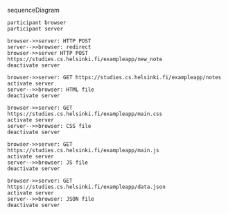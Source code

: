 sequenceDiagram

    participant browser
    participant server
    
    browser->>server: HTTP POST
    server-->>browser: redirect
    browser->>server HTTP POST https://studies.cs.helsinki.fi/exampleapp/new_note
    deactivate server
    
    browser->>server: GET https://studies.cs.helsinki.fi/exampleapp/notes
    activate server
    server-->>browser: HTML file
    deactivate server
    
    browser->>server: GET https://studies.cs.helsinki.fi/exampleapp/main.css
    activate server
    server-->>browser: CSS file
    deactivate server
    
    browser->>server: GET https://studies.cs.helsinki.fi/exampleapp/main.js
    activate server
    server-->>browser: JS file
    deactivate server

    browser->>server: GET https://studies.cs.helsinki.fi/exampleapp/data.json
    activate server
    server-->>browser: JSON file
    deactivate server

